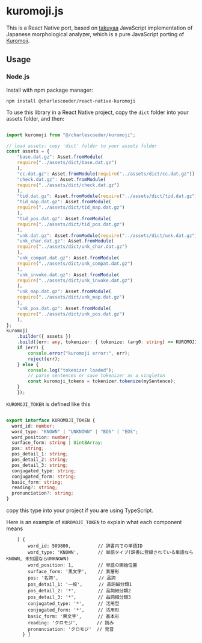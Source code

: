 kuromoji.js
===========
This is a React Native port, based on [takuyaa](https://github.com/takuyaa/kuromoji.js)
JavaScript implementation of Japanese morphological analyzer, which is a pure JavaScript porting of [Kuromoji](https://www.atilika.com/ja/kuromoji/).


Usage
-----


### Node.js

Install with npm package manager:

    npm install @charlescoeder/react-native-kuromoji


To use this library in a React Native project, copy the `dict` folder into your assets folder, and then:

```ts

import kuromoji from "@/charlescoeder/kuromoji";

// load assets: copy 'dict' folder to your assets folder
const assets = {
    "base.dat.gz": Asset.fromModule(
    require("../assets/dict/base.dat.gz")
    ),
    "cc.dat.gz": Asset.fromModule(require("../assets/dict/cc.dat.gz")),
    "check.dat.gz": Asset.fromModule(
    require("../assets/dict/check.dat.gz")
    ),
    "tid.dat.gz": Asset.fromModule(require("../assets/dict/tid.dat.gz")),
    "tid_map.dat.gz": Asset.fromModule(
    require("../assets/dict/tid_map.dat.gz")
    ),
    "tid_pos.dat.gz": Asset.fromModule(
    require("../assets/dict/tid_pos.dat.gz")
    ),
    "unk.dat.gz": Asset.fromModule(require("../assets/dict/unk.dat.gz")),
    "unk_char.dat.gz": Asset.fromModule(
    require("../assets/dict/unk_char.dat.gz")
    ),
    "unk_compat.dat.gz": Asset.fromModule(
    require("../assets/dict/unk_compat.dat.gz")
    ),
    "unk_invoke.dat.gz": Asset.fromModule(
    require("../assets/dict/unk_invoke.dat.gz")
    ),
    "unk_map.dat.gz": Asset.fromModule(
    require("../assets/dict/unk_map.dat.gz")
    ),
    "unk_pos.dat.gz": Asset.fromModule(
    require("../assets/dict/unk_pos.dat.gz")
    ),
};
kuromoji
    .builder({ assets })
    .build((err: any, tokenizer: { tokenize: (arg0: string) => KUROMOJI_TOKEN[] }) => {
    if (err) {
        console.error("kuromoji error:", err);
        reject(err);
    } else {
        console.log("tokenizer loaded");
        // parse sentences or save tokenizer as a singleton
        const kuromoji_tokens = tokenizer.tokenize(mySentence);
    }
    });

```

`KUROMOJI_TOKEN` is defined like this

```ts

export interface KUROMOJI_TOKEN {
  word_id: number;
  word_type: "KNOWN" | "UNKNOWN" | "BOS" | "EOS";
  word_position: number;
  surface_form: string | Uint8Array;
  pos: string;
  pos_detail_1: string;
  pos_detail_2: string;
  pos_detail_3: string;
  conjugated_type: string;
  conjugated_form: string;
  basic_form: string;
  reading?: string;
  pronunciation?: string;
}

```

copy this type into your project if you are using TypeScript.

Here is an example of `KUROMOJI_TOKEN` to explain what each component means

```
    [ {
        word_id: 509800,          // 辞書内での単語ID
        word_type: 'KNOWN',       // 単語タイプ(辞書に登録されている単語ならKNOWN, 未知語ならUNKNOWN)
        word_position: 1,         // 単語の開始位置
        surface_form: '黒文字',    // 表層形
        pos: '名詞',               // 品詞
        pos_detail_1: '一般',      // 品詞細分類1
        pos_detail_2: '*',        // 品詞細分類2
        pos_detail_3: '*',        // 品詞細分類3
        conjugated_type: '*',     // 活用型
        conjugated_form: '*',     // 活用形
        basic_form: '黒文字',      // 基本形
        reading: 'クロモジ',       // 読み
        pronunciation: 'クロモジ'  // 発音
      } ]

```
